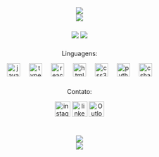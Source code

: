 <div align="center">
  <img src="https://capsule-render.vercel.app/api?type=waving&height=120&color=4e9e3f&width=300&section=header">
</div>

<div align="center">
  <img src="https://readme-typing-svg.herokuapp.com/?color=4e9e3f&size=35&center=true&vCenter=true&width=1000&lines=HELLO,+My+name+is+Yann+Lucas;I'm+from+Brazil;I'm+a+Computer+Science+Student;Be+Welcome!+:%29">
</div>



###
<div align="center">
  <img src="https://github-readme-streak-stats.herokuapp.com/?user=Y4nnLS&theme=shadow_green&hide_border=false">
  <img src="https://github-readme-stats.vercel.app/api/top-langs/?username=Y4nnLS&size_weight=1&count_weight=1&locale=en&hide_title=false&layout=compact&card_width=320&langs_count=7&theme=shadow_green&hide_border=false&height=150">
</div>

###

<div align="center">
  <p>Linguagens:</p>
  <img src="https://cdn.jsdelivr.net/gh/devicons/devicon/icons/javascript/javascript-original.svg" height="30" alt="javascript logo"  />
  <img width="12" />
  <img src="https://cdn.jsdelivr.net/gh/devicons/devicon/icons/typescript/typescript-original.svg" height="30" alt="typescript logo"  />
  <img width="12" />
  <img src="https://cdn.jsdelivr.net/gh/devicons/devicon/icons/react/react-original.svg" height="30" alt="react logo"  />
  <img width="12" />
  <img src="https://cdn.jsdelivr.net/gh/devicons/devicon/icons/html5/html5-original.svg" height="30" alt="html5 logo"  />
  <img width="12" />
  <img src="https://cdn.jsdelivr.net/gh/devicons/devicon/icons/css3/css3-original.svg" height="30" alt="css3 logo"  />
  <img width="12" />
  <img src="https://cdn.jsdelivr.net/gh/devicons/devicon/icons/python/python-original.svg" height="30" alt="python logo"  />
  <img width="12" />
  <img src="https://cdn.jsdelivr.net/gh/devicons/devicon/icons/csharp/csharp-original.svg" height="30" alt="csharp logo"  />
</div>

###

<div align="center">
  <p>Contato:</p>
  <a href="https://www.instagram.com/y4_nls/"><img src="https://img.shields.io/static/v1?message=Instagram&logo=instagram&label=&color=E4405F&logoColor=white&labelColor=&style=for-the-badge" height="35" alt="instagram logo"  /></a>
  <a href="https://www.linkedin.com/in/yann-lucas-luz/"><img src="https://img.shields.io/static/v1?message=LinkedIn&logo=linkedin&label=&color=0077B5&logoColor=white&labelColor=&style=for-the-badge" height="35" alt="linkedin logo"  /></a>
  <a href="mailto:yann_lucas04@hotmail.com"><img src="https://img.shields.io/badge/Outlook-0078D4?style=for-the-badge&logo=microsoft-outlook&logoColor=white " height="35" alt="Outlook logo"></a>
  
</div>

###

<br clear="both">
<div align="center">
  <img src="https://github-readme-activity-graph.vercel.app/graph?username=Y4nnLS&bg_color=0d1117&color=4e9e3f&line=86cb75&point=1a4a12&area=true&hide_border=true">
</div>

<div align="center">
  <img src="https://capsule-render.vercel.app/api?type=waving&height=120&color=4e9e3f&width=300&section=footer">
</div>
